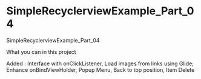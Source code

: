 # SimpleRecyclerviewExample_Part_04
SimpleRecyclerviewExample_Part_04

What you can in this project

Added :
Interface with onClickListener, 
Load images from links using Glide; 
Enhance onBindViewHolder, 
Popup Menu, 
Back to top position, 
Item Delete
